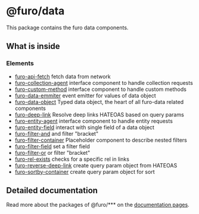 # @furo/data

This package contains the furo data components.

## What is inside

### Elements

- [furo-api-fetch](https://components.furo.pro/?t=FuroApiFetch) fetch data from network
- [furo-collection-agent](https://components.furo.pro/?t=FuroCollectionAgent) interface component to handle collection requests
- [furo-custom-method](https://components.furo.pro/?t=FuroCustomMethod) interface component to handle custom methods
- [furo-data-emmiter](https://components.furo.pro/?t=FuroDataEmmiter) event emitter for values of data object
- [furo-data-object](https://components.furo.pro/?t=FuroDataObject) Typed data object, the heart of all furo-data related components
- [furo-deep-link](https://components.furo.pro/?t=FuroDeepLink) Resolve deep links HATEOAS based on  query params
- [furo-entity-agent](https://components.furo.pro/?t=FuroEntityAgent) interface component to handle entity requests
- [furo-entity-field](https://components.furo.pro/?t=FuroEntityField) interact with single field of a data object
- [furo-filter-and](https://components.furo.pro/?t=FuroFilterAnd) and filter "bracket"
- [furo-filter-container](https://components.furo.pro/?t=FuroFilterContainer) Placeholder component to describe nested filters
- [furo-filter-field](https://components.furo.pro/?t=FuroFilterField) set a filter field
- [furo-filter-or](https://components.furo.pro/?t=FuroFilterOr) or filter "bracket"
- [furo-rel-exists](https://components.furo.pro/?t=FuroRelExists) checks for a specific rel in links
- [furo-reverse-deep-link](https://components.furo.pro/?t=FuroReverseDeepLink) create query param object from HATEOAS
- [furo-sortby-container](https://components.furo.pro/?t=FuroSortbyContainer) create query param object for sort


## Detailed documentation
Read more about the packages of @furo/*** on the  [documentation pages](https://furo.pro).
